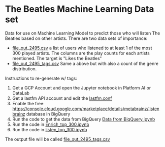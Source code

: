 # The Beatles Machine Learning Data set

Data for use on Machine Learning Model to predict those who will listen The Beatles based on other artists. There are two data sets of importance:

* [file_out_2495.csv](./file_out_2495.csv) a list of users who listened to at least 1 of the most 300 played artists. The columns are the play counts for each artists mentioned. The target is "Likes the Beatles"
* [file_out_2495_tags.csv](./file_out_2495_tags.csv) Same a above but with also a count of the genre distribution. 


Instructions to re-generate w/ tags:

1. Get a GCP Account and open the Jupyter notebook in Platform AI or DataLab
2. Get a lastfm API account and edit the [lastfm.conf](./lastfm.conf)
3. Enable the free https://console.cloud.google.com/marketplace/details/metabrainz/listenbrainz database in BigQuery
4. Run the code to get the data from BigQuery [Data from BiqQuery.ipynb](./Data%20from%20BiqQuery.ipynb)
4. Run the code in [Enrich_top_300.ipynb](./Enrich_top_300.ipynb)
5. Run the code in [listen_top_300.ipynb](./listen_top_300.ipynb)


The output file will be called [file_out_2495_tags.csv](./file_out_2495_tags.csv)

